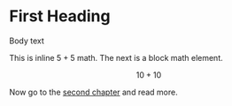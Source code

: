 # First Heading

Body text

This is inline $5 + 5$ math. The next is a block math element.

$$
10 + 10
$$

Now go to the [second chapter](#my-anchor) and read more.
